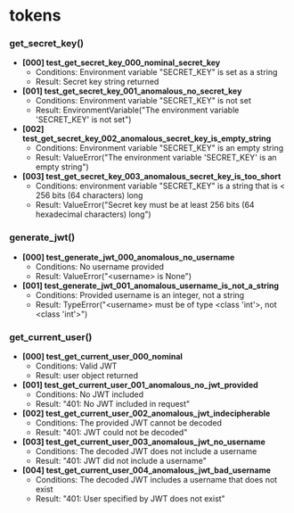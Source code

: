 # tokens

### get_secret_key()
- **[000] test_get_secret_key_000_nominal_secret_key**
  - Conditions: Environment variable "SECRET_KEY" is set as a string
  - Result: Secret key string returned
- **[001] test_get_secret_key_001_anomalous_no_secret_key**
  - Conditions: Environment variable "SECRET_KEY" is not set
  - Result: EnvironmentVariable("The environment variable 'SECRET_KEY' is not set")
- **[002] test_get_secret_key_002_anomalous_secret_key_is_empty_string**
  - Conditions: Environment variable "SECRET_KEY" is an empty string
  - Result: ValueError("The environment variable 'SECRET_KEY' is an empty string")
- **[003] test_get_secret_key_003_anomalous_secret_key_is_too_short**
  - Conditions: environment variable "SECRET_KEY" is a string that is < 256 bits (64 characters) long
  - Result: ValueError("Secret key must be at least 256 bits (64 hexadecimal characters) long")

### generate_jwt()
- **[000] test_generate_jwt_000_anomalous_no_username**
  - Conditions: No username provided
  - Result: ValueError("\<username\> is None")
- **[001] test_generate_jwt_001_anomalous_username_is_not_a_string**
  - Conditions: Provided username is an integer, not a string
  - Result: TypeError("\<username\> must be of type \<class 'int'\>, not \<class 'int'\>")

### get_current_user()
- **[000] test_get_current_user_000_nominal**
  - Conditions: Valid JWT
  - Result: user object returned
- **[001] test_get_current_user_001_anomalous_no_jwt_provided**
  - Conditions: No JWT included
  - Result: "401: No JWT included in request"
- **[002] test_get_current_user_002_anomalous_jwt_indecipherable**
  - Conditions: The provided JWT cannot be decoded
  - Result: "401: JWT could not be decoded"
- **[003] test_get_current_user_003_anomalous_jwt_no_username**
  - Conditions: The decoded JWT does not include a username
  - Result: "401: JWT did not include a username"
- **[004] test_get_current_user_004_anomalous_jwt_bad_username**
  - Conditions: The decoded JWT includes a username that does not exist
  - Result: "401: User specified by JWT does not exist"